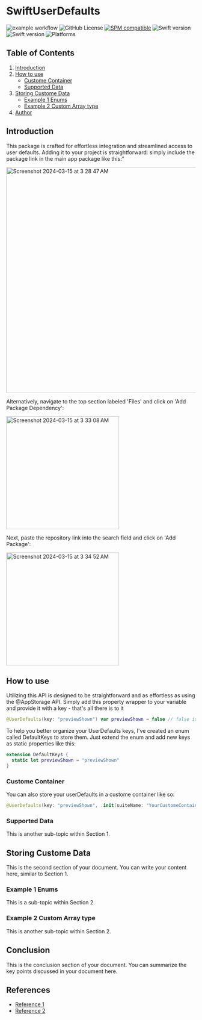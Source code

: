 # SwiftUserDefaults
![example workflow](https://github.com/EngOmarElsayed/SwiftUserDefaults/actions/workflows/swift.yml/badge.svg)
![GitHub License](https://img.shields.io/github/license/EngOmarElsayed/SwiftUserDefaults)
[![SPM compatible](https://img.shields.io/badge/SPM-compatible-4BC51D.svg?style=flat)](#swift-package-manager)
![Swift version](https://img.shields.io/badge/swift-5.7-orange.svg)
![Swift version](https://img.shields.io/badge/swift-5.9-orange.svg)
![Platforms](https://img.shields.io/badge/platforms-ios%20%7C%20osx%20%7C%20watchos%20%7C%20tvos-lightgrey.svg)

## Table of Contents
1. [Introduction](#introduction)
2. [How to use](#section-1)
   - [Custome Container](#sub-topic-1.1)
   - [Supported Data](#sub-topic-1.2)
4. [Storing Custome Data](#section-2)
   - [Example 1 Enums](#sub-topic-2.1)
   - [Example 2 Custom Array type](#sub-topic-2.2)
5. [Author](#conclusion)

## Introduction <a name="introduction"></a>
This package is crafted for effortless integration and streamlined access to user defaults. Adding it to your project is straightforward: simply include the package link in the main app package like this:"

<img width="600" alt="Screenshot 2024-03-15 at 3 28 47 AM" src="https://github.com/EngOmarElsayed/SwiftUserDefaults/assets/125718818/749fcc36-13c9-4b04-84b8-c93893162a3d">

Alternatively, navigate to the top section labeled 'Files' and click on 'Add Package Dependency':

<img width="300" alt="Screenshot 2024-03-15 at 3 33 08 AM" src="https://github.com/EngOmarElsayed/SwiftUserDefaults/assets/125718818/835a99dc-6ed3-4e35-9ed2-4458ec6935de">

Next, paste the repository link into the search field and click on 'Add Package':

<img width="300" alt="Screenshot 2024-03-15 at 3 34 52 AM" src="https://github.com/EngOmarElsayed/SwiftUserDefaults/assets/125718818/2d5ba858-9e78-4517-a233-85fb936fd4a1">

## How to use <a name="section-1"></a>
Utilizing this API is designed to be straightforward and as effortless as using the @AppStorage API. Simply add this property wrapper to your variable and provide it with a key - that's all there is to it

```swift
@UserDefaults(key: "previewShown") var previewShown = false // false is the default value
```

To help you better organize your UserDefaults keys, I've created an enum called DefaultKeys to store them. Just extend the enum and add new keys as static properties like this:

```swift
extension DefaultKeys {
  static let previewShown = "previewShown"
}
```
### Custome Container <a name="sub-topic-1.1"></a>
You can also store your userDefaults in a custome container like so: 
```swift
@UserDefaults(key: "previewShown", .init(suiteName: "YourCustomeContainerName")) var previewShown = false
```
### Supported Data <a name="sub-topic-1.2"></a>
This is another sub-topic within Section 1.

## Storing Custome Data <a name="section-2"></a>
This is the second section of your document. You can write your content here, similar to Section 1.

### Example 1 Enums <a name="sub-topic-2.1"></a>
This is a sub-topic within Section 2.

### Example 2 Custom Array type <a name="sub-topic-2.2"></a>
This is another sub-topic within Section 2.

## Conclusion <a name="conclusion"></a>
This is the conclusion section of your document. You can summarize the key points discussed in your document here.

## References
- [Reference 1](#)
- [Reference 2](#)

